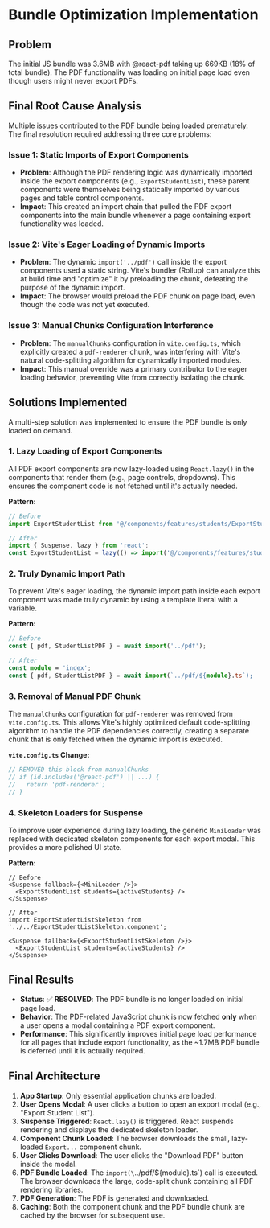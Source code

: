 # Bundle Optimization Implementation

## Problem
The initial JS bundle was 3.6MB with @react-pdf taking up 669KB (18% of total bundle). The PDF functionality was loading on initial page load even though users might never export PDFs.

## Final Root Cause Analysis

Multiple issues contributed to the PDF bundle being loaded prematurely. The final resolution required addressing three core problems:

### Issue 1: Static Imports of Export Components
- **Problem**: Although the PDF rendering logic was dynamically imported inside the export components (e.g., `ExportStudentList`), these parent components were themselves being statically imported by various pages and table control components.
- **Impact**: This created an import chain that pulled the PDF export components into the main bundle whenever a page containing export functionality was loaded.

### Issue 2: Vite's Eager Loading of Dynamic Imports
- **Problem**: The dynamic `import('../pdf')` call inside the export components used a static string. Vite's bundler (Rollup) can analyze this at build time and "optimize" it by preloading the chunk, defeating the purpose of the dynamic import.
- **Impact**: The browser would preload the PDF chunk on page load, even though the code was not yet executed.

### Issue 3: Manual Chunks Configuration Interference
- **Problem**: The `manualChunks` configuration in `vite.config.ts`, which explicitly created a `pdf-renderer` chunk, was interfering with Vite's natural code-splitting algorithm for dynamically imported modules.
- **Impact**: This manual override was a primary contributor to the eager loading behavior, preventing Vite from correctly isolating the chunk.

## Solutions Implemented

A multi-step solution was implemented to ensure the PDF bundle is only loaded on demand.

### 1. Lazy Loading of Export Components
All PDF export components are now lazy-loaded using `React.lazy()` in the components that render them (e.g., page controls, dropdowns). This ensures the component code is not fetched until it's actually needed.

**Pattern:**
```typescript
// Before
import ExportStudentList from '@/components/features/students/ExportStudentList.component';

// After
import { Suspense, lazy } from 'react';
const ExportStudentList = lazy(() => import('@/components/features/students/ExportStudentList.component'));
```

### 2. Truly Dynamic Import Path
To prevent Vite's eager loading, the dynamic import path inside each export component was made truly dynamic by using a template literal with a variable.

**Pattern:**
```typescript
// Before
const { pdf, StudentListPDF } = await import('../pdf');

// After
const module = 'index';
const { pdf, StudentListPDF } = await import(`../pdf/${module}.ts`);
```

### 3. Removal of Manual PDF Chunk
The `manualChunks` configuration for `pdf-renderer` was removed from `vite.config.ts`. This allows Vite's highly optimized default code-splitting algorithm to handle the PDF dependencies correctly, creating a separate chunk that is only fetched when the dynamic import is executed.

**`vite.config.ts` Change:**
```typescript
// REMOVED this block from manualChunks
// if (id.includes('@react-pdf') || ...) {
//   return 'pdf-renderer';
// }
```

### 4. Skeleton Loaders for Suspense
To improve user experience during lazy loading, the generic `MiniLoader` was replaced with dedicated skeleton components for each export modal. This provides a more polished UI state.

**Pattern:**
```tsx
// Before
<Suspense fallback={<MiniLoader />}>
  <ExportStudentList students={activeStudents} />
</Suspense>

// After
import ExportStudentListSkeleton from '../../ExportStudentListSkeleton.component';

<Suspense fallback={<ExportStudentListSkeleton />}>
  <ExportStudentList students={activeStudents} />
</Suspense>
```

## Final Results

- **Status**: ✅ **RESOLVED**: The PDF bundle is no longer loaded on initial page load.
- **Behavior**: The PDF-related JavaScript chunk is now fetched **only** when a user opens a modal containing a PDF export component.
- **Performance**: This significantly improves initial page load performance for all pages that include export functionality, as the ~1.7MB PDF bundle is deferred until it is actually required.

## Final Architecture

1.  **App Startup**: Only essential application chunks are loaded.
2.  **User Opens Modal**: A user clicks a button to open an export modal (e.g., "Export Student List").
3.  **Suspense Triggered**: `React.lazy()` is triggered. React suspends rendering and displays the dedicated skeleton loader.
4.  **Component Chunk Loaded**: The browser downloads the small, lazy-loaded `Export...` component chunk.
5.  **User Clicks Download**: The user clicks the "Download PDF" button inside the modal.
6.  **PDF Bundle Loaded**: The `import(\`../pdf/${module}.ts`)
 call is executed. The browser downloads the large, code-split chunk containing all PDF rendering libraries.
7.  **PDF Generation**: The PDF is generated and downloaded.
8.  **Caching**: Both the component chunk and the PDF bundle chunk are cached by the browser for subsequent use.
